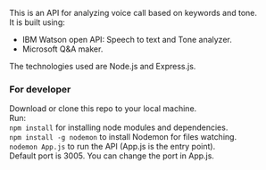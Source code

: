 This is an API for analyzing voice call based on keywords and tone.  
It is built using:
- IBM Watson open API: Speech to text and Tone analyzer.
- Microsoft Q&A maker.    

The technologies used are Node.js and Express.js.  

### For developer  
Download or clone this repo to your local machine.  
Run:  
`npm install` for installing node modules and dependencies.  
`npm install -g nodemon` to install Nodemon for files watching.  
`nodemon App.js` to run the API (App.js is the entry point).  
Default port is 3005. You can change the port in App.js.  
